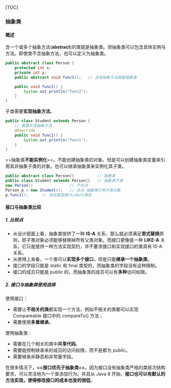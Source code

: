 [TOC]

### 抽象类

#### 概述

含一个或多个抽象方法(**abstract**)的类就是抽象类。但抽象类可以包含具体实例与方法。即使类不含抽象方法，也可以定义为抽象类。

```java
public abstract class Person {
    protected int x;
    private int y;
    public abstract void func1();   // 含有抽象方法就是抽象类

    public void func2() {
        System.out.println("func2");
    }
}
```

子类需要**实现抽象方法**。

```java
public class Student extends Person {
    // 需要实现抽象方法
    @Override
    public void func1() {
        System.out.println("func1");
    }
}
```

==抽象类**不能实例化**==。不能创建抽象类的对象。但是可以创建抽象类变量来引用其非抽象子类的对象。也可以继承抽象类来实例化其子类。

```java
public abstract class Person{}          // 抽象类
public class Student extends Person{}   // 抽象类子类
new Person()                // 不合法
Person p = new Student();   // 合法 抽象类引用子类对象
p.func1();		// 动态类型是Student类型
```



#### 接口与抽象类比较

##### 1. 比较点

- 从设计层面上看，抽象类提供了一种 **IS-A** 关系，那么就必须满足**里式替换**原则，即子类对象必须能够替换掉所有父类对象。而接口更像是一种 **LIKE-A** 关系，它只是提供一种方法实现契约，并不要求接口和实现接口的类具有 IS-A 关系。
- 从使用上来看，一个类可以**实现多个接口**，但是只能**继承一个抽象类**。
- 接口的字段只能是 static 和 final 类型的，而抽象类的字段没有这种限制。
- 接口的成员只能是 public 的，而抽象类的成员可以有**多种**访问权限。

#####  2. 接口与抽象类使用选择

使用接口：

- 需要让**不相关的类**都实现一个方法，例如不相关的类都可以实现 Compareable 接口中的 compareTo() 方法；
- 需要使用**多重继承**。

使用抽象类：

- 需要在几个相关的类中**共享代码**。
- 需要能控制继承来的成员的访问权限，而不是都为 public。
- 需要继承非静态和非常量字段。

在很多情况下，**==接口优先于抽象类==**。因为接口没有抽象类严格的类层次结构要求，可以灵活地为一个类添加行为。并且从 Java 8 开始，**接口也可以有默认的方法实现，使得修改接口的成本也变的很低**。


